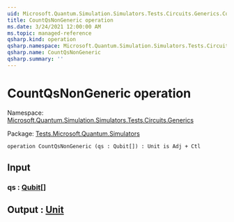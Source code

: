 ```yaml
---
uid: Microsoft.Quantum.Simulation.Simulators.Tests.Circuits.Generics.CountQsNonGeneric
title: CountQsNonGeneric operation
ms.date: 3/24/2021 12:00:00 AM
ms.topic: managed-reference
qsharp.kind: operation
qsharp.namespace: Microsoft.Quantum.Simulation.Simulators.Tests.Circuits.Generics
qsharp.name: CountQsNonGeneric
qsharp.summary: ''
---
```


# CountQsNonGeneric operation

Namespace: [Microsoft.Quantum.Simulation.Simulators.Tests.Circuits.Generics](xref:Microsoft.Quantum.Simulation.Simulators.Tests.Circuits.Generics)

Package: [Tests.Microsoft.Quantum.Simulators](https://nuget.org/packages/Tests.Microsoft.Quantum.Simulators)




```qsharp
operation CountQsNonGeneric (qs : Qubit[]) : Unit is Adj + Ctl
```


## Input

### qs : [Qubit](xref:microsoft.quantum.lang-ref.qubit)[]





## Output : [Unit](xref:microsoft.quantum.lang-ref.unit)

